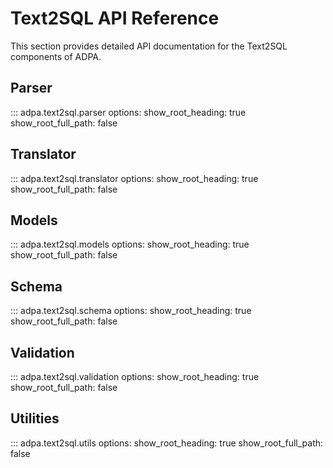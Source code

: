 # Text2SQL API Reference

This section provides detailed API documentation for the Text2SQL components of ADPA.

## Parser

::: adpa.text2sql.parser
    options:
      show_root_heading: true
      show_root_full_path: false

## Translator

::: adpa.text2sql.translator
    options:
      show_root_heading: true
      show_root_full_path: false

## Models

::: adpa.text2sql.models
    options:
      show_root_heading: true
      show_root_full_path: false

## Schema

::: adpa.text2sql.schema
    options:
      show_root_heading: true
      show_root_full_path: false

## Validation

::: adpa.text2sql.validation
    options:
      show_root_heading: true
      show_root_full_path: false

## Utilities

::: adpa.text2sql.utils
    options:
      show_root_heading: true
      show_root_full_path: false
